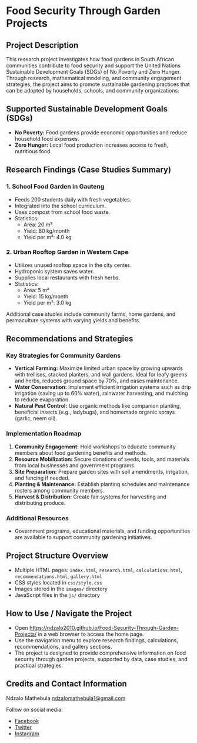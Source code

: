 # Food Security Through Garden Projects

## Project Description
This research project investigates how food gardens in South African communities contribute to food security and support the United Nations Sustainable Development Goals (SDGs) of No Poverty and Zero Hunger. Through research, mathematical modeling, and community engagement strategies, the project aims to promote sustainable gardening practices that can be adopted by households, schools, and community organizations.

## Supported Sustainable Development Goals (SDGs)
- **No Poverty:** Food gardens provide economic opportunities and reduce household food expenses.
- **Zero Hunger:** Local food production increases access to fresh, nutritious food.

## Research Findings (Case Studies Summary)
### 1. School Food Garden in Gauteng
- Feeds 200 students daily with fresh vegetables.
- Integrated into the school curriculum.
- Uses compost from school food waste.
- Statistics:
  - Area: 20 m²
  - Yield: 80 kg/month
  - Yield per m²: 4.0 kg

### 2. Urban Rooftop Garden in Western Cape
- Utilizes unused rooftop space in the city center.
- Hydroponic system saves water.
- Supplies local restaurants with fresh herbs.
- Statistics:
  - Area: 5 m²
  - Yield: 15 kg/month
  - Yield per m²: 3.0 kg

Additional case studies include community farms, home gardens, and permaculture systems with varying yields and benefits.

## Recommendations and Strategies
### Key Strategies for Community Gardens
- **Vertical Farming:** Maximize limited urban space by growing upwards with trellises, stacked planters, and wall gardens. Ideal for leafy greens and herbs, reduces ground space by 70%, and eases maintenance.
- **Water Conservation:** Implement efficient irrigation systems such as drip irrigation (saving up to 60% water), rainwater harvesting, and mulching to reduce evaporation.
- **Natural Pest Control:** Use organic methods like companion planting, beneficial insects (e.g., ladybugs), and homemade organic sprays (garlic, neem oil).

### Implementation Roadmap
1. **Community Engagement:** Hold workshops to educate community members about food gardening benefits and methods.
2. **Resource Mobilization:** Secure donations of seeds, tools, and materials from local businesses and government programs.
3. **Site Preparation:** Prepare garden sites with soil amendments, irrigation, and fencing if needed.
4. **Planting & Maintenance:** Establish planting schedules and maintenance rosters among community members.
5. **Harvest & Distribution:** Create fair systems for harvesting and distributing produce.

### Additional Resources
- Government programs, educational materials, and funding opportunities are available to support community gardening initiatives.

## Project Structure Overview
- Multiple HTML pages: `index.html`, `research.html`, `calculations.html`, `recommendations.html`, `gallery.html`
- CSS styles located in `css/style.css`
- Images stored in the `images/` directory
- JavaScript files in the `js/` directory

## How to Use / Navigate the Project
- Open https://ndzalo2010.github.io/Food-Security-Through-Garden-Projects/ in a web browser to access the home page.
- Use the navigation menu to explore research findings, calculations, recommendations, and gallery sections.
- The project is designed to provide comprehensive information on food security through garden projects, supported by data, case studies, and practical strategies.

## Credits and Contact Information
Ndzalo Mathebula
ndzalomathebula1@gmail.com  

Follow on social media:  
- [Facebook](https://www.facebook.com/FairFoodSA/)  
- [Twitter](https://twitter.com/faosfsafrica/status/1523680803125096449)  
- [Instagram](https://www.instagram.com/foodandtreesforafrica/?hl=en)
